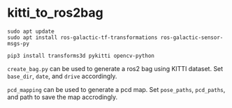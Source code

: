 # kitti_to_ros2bag

```
sudo apt update
sudo apt install ros-galactic-tf-transformations ros-galactic-sensor-msgs-py

pip3 install transforms3d pykitti opencv-python
```

`create_bag.py` can be used to generate a ros2 bag using KITTI dataset. Set `base_dir`, `date`, and `drive` accordingly. 

`pcd_mapping` can be used to generate a pcd map. Set `pose_paths`, `pcd_paths`, and path to save the map accrodingly. 
